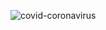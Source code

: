 ![covid-coronavirus](https://github.com/user-attachments/assets/fa2e0d4b-6db9-41e6-9944-cabbc0e8fc5e)
